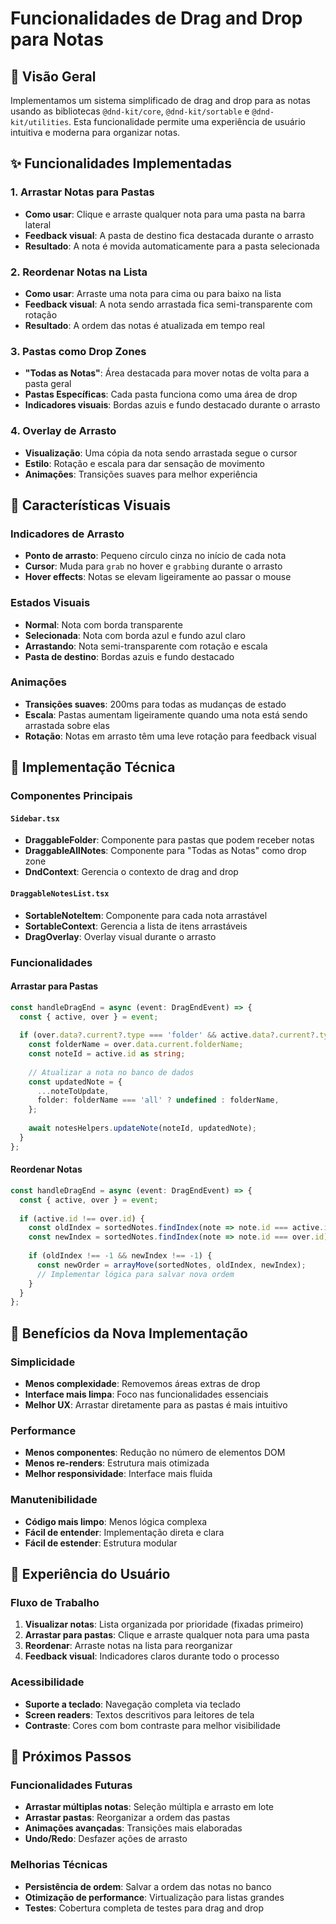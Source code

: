 # Funcionalidades de Drag and Drop para Notas

## 🎯 Visão Geral

Implementamos um sistema simplificado de drag and drop para as notas usando as bibliotecas `@dnd-kit/core`, `@dnd-kit/sortable` e `@dnd-kit/utilities`. Esta funcionalidade permite uma experiência de usuário intuitiva e moderna para organizar notas.

## ✨ Funcionalidades Implementadas

### 1. **Arrastar Notas para Pastas**
- **Como usar**: Clique e arraste qualquer nota para uma pasta na barra lateral
- **Feedback visual**: A pasta de destino fica destacada durante o arrasto
- **Resultado**: A nota é movida automaticamente para a pasta selecionada

### 2. **Reordenar Notas na Lista**
- **Como usar**: Arraste uma nota para cima ou para baixo na lista
- **Feedback visual**: A nota sendo arrastada fica semi-transparente com rotação
- **Resultado**: A ordem das notas é atualizada em tempo real

### 3. **Pastas como Drop Zones**
- **"Todas as Notas"**: Área destacada para mover notas de volta para a pasta geral
- **Pastas Específicas**: Cada pasta funciona como uma área de drop
- **Indicadores visuais**: Bordas azuis e fundo destacado durante o arrasto

### 4. **Overlay de Arrasto**
- **Visualização**: Uma cópia da nota sendo arrastada segue o cursor
- **Estilo**: Rotação e escala para dar sensação de movimento
- **Animações**: Transições suaves para melhor experiência

## 🎨 Características Visuais

### Indicadores de Arrasto
- **Ponto de arrasto**: Pequeno círculo cinza no início de cada nota
- **Cursor**: Muda para `grab` no hover e `grabbing` durante o arrasto
- **Hover effects**: Notas se elevam ligeiramente ao passar o mouse

### Estados Visuais
- **Normal**: Nota com borda transparente
- **Selecionada**: Nota com borda azul e fundo azul claro
- **Arrastando**: Nota semi-transparente com rotação e escala
- **Pasta de destino**: Bordas azuis e fundo destacado

### Animações
- **Transições suaves**: 200ms para todas as mudanças de estado
- **Escala**: Pastas aumentam ligeiramente quando uma nota está sendo arrastada sobre elas
- **Rotação**: Notas em arrasto têm uma leve rotação para feedback visual

## 🔧 Implementação Técnica

### Componentes Principais

#### `Sidebar.tsx`
- **DraggableFolder**: Componente para pastas que podem receber notas
- **DraggableAllNotes**: Componente para "Todas as Notas" como drop zone
- **DndContext**: Gerencia o contexto de drag and drop

#### `DraggableNotesList.tsx`
- **SortableNoteItem**: Componente para cada nota arrastável
- **SortableContext**: Gerencia a lista de itens arrastáveis
- **DragOverlay**: Overlay visual durante o arrasto

### Funcionalidades

#### Arrastar para Pastas
```typescript
const handleDragEnd = async (event: DragEndEvent) => {
  const { active, over } = event;
  
  if (over.data?.current?.type === 'folder' && active.data?.current?.type === 'note') {
    const folderName = over.data.current.folderName;
    const noteId = active.id as string;
    
    // Atualizar a nota no banco de dados
    const updatedNote = {
      ...noteToUpdate,
      folder: folderName === 'all' ? undefined : folderName,
    };
    
    await notesHelpers.updateNote(noteId, updatedNote);
  }
};
```

#### Reordenar Notas
```typescript
const handleDragEnd = async (event: DragEndEvent) => {
  const { active, over } = event;
  
  if (active.id !== over.id) {
    const oldIndex = sortedNotes.findIndex(note => note.id === active.id);
    const newIndex = sortedNotes.findIndex(note => note.id === over.id);
    
    if (oldIndex !== -1 && newIndex !== -1) {
      const newOrder = arrayMove(sortedNotes, oldIndex, newIndex);
      // Implementar lógica para salvar nova ordem
    }
  }
};
```

## 🚀 Benefícios da Nova Implementação

### Simplicidade
- **Menos complexidade**: Removemos áreas extras de drop
- **Interface mais limpa**: Foco nas funcionalidades essenciais
- **Melhor UX**: Arrastar diretamente para as pastas é mais intuitivo

### Performance
- **Menos componentes**: Redução no número de elementos DOM
- **Menos re-renders**: Estrutura mais otimizada
- **Melhor responsividade**: Interface mais fluida

### Manutenibilidade
- **Código mais limpo**: Menos lógica complexa
- **Fácil de entender**: Implementação direta e clara
- **Fácil de estender**: Estrutura modular

## 📱 Experiência do Usuário

### Fluxo de Trabalho
1. **Visualizar notas**: Lista organizada por prioridade (fixadas primeiro)
2. **Arrastar para pastas**: Clique e arraste qualquer nota para uma pasta
3. **Reordenar**: Arraste notas na lista para reorganizar
4. **Feedback visual**: Indicadores claros durante todo o processo

### Acessibilidade
- **Suporte a teclado**: Navegação completa via teclado
- **Screen readers**: Textos descritivos para leitores de tela
- **Contraste**: Cores com bom contraste para melhor visibilidade

## 🔮 Próximos Passos

### Funcionalidades Futuras
- **Arrastar múltiplas notas**: Seleção múltipla e arrasto em lote
- **Arrastar pastas**: Reorganizar a ordem das pastas
- **Animações avançadas**: Transições mais elaboradas
- **Undo/Redo**: Desfazer ações de arrasto

### Melhorias Técnicas
- **Persistência de ordem**: Salvar a ordem das notas no banco
- **Otimização de performance**: Virtualização para listas grandes
- **Testes**: Cobertura completa de testes para drag and drop 